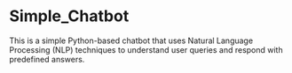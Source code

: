 # Simple_Chatbot
This is a simple Python-based chatbot that uses Natural Language Processing (NLP) techniques to understand user queries and respond with predefined answers. 

